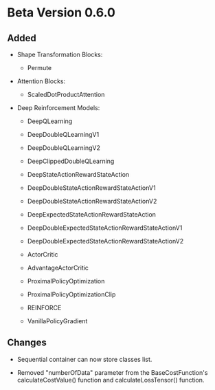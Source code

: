 # Beta Version 0.6.0

## Added

* Shape Transformation Blocks:

	* Permute

* Attention Blocks:

	* ScaledDotProductAttention

* Deep Reinforcement Models:

	* DeepQLearning

	* DeepDoubleQLearningV1

	* DeepDoubleQLearningV2

	* DeepClippedDoubleQLearning

	* DeepStateActionRewardStateAction

	* DeepDoubleStateActionRewardStateActionV1

	* DeepDoubleStateActionRewardStateActionV2

	* DeepExpectedStateActionRewardStateAction

	* DeepDoubleExpectedStateActionRewardStateActionV1

	* DeepDoubleExpectedStateActionRewardStateActionV2

	* ActorCritic

	* AdvantageActorCritic

	* ProximalPolicyOptimization

	* ProximalPolicyOptimizationClip

	* REINFORCE

	* VanillaPolicyGradient

## Changes

* Sequential container can now store classes list.

* Removed "numberOfData" parameter from the BaseCostFunction's calculateCostValue() function and calculateLossTensor() function.
